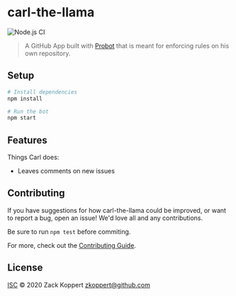# carl-the-llama
![Node.js CI](https://github.com/zkoppert/Carl-the-llama/workflows/Node.js%20CI/badge.svg)
> A GitHub App built with [Probot](https://github.com/probot/probot) that is meant for enforcing rules on his own repository.

## Setup

```sh
# Install dependencies
npm install

# Run the bot
npm start
```

## Features

Things Carl does:
- Leaves comments on new issues

## Contributing

If you have suggestions for how carl-the-llama could be improved, or want to report a bug, open an issue! We'd love all and any contributions.

Be sure to run `npm test` before commiting.

For more, check out the [Contributing Guide](CONTRIBUTING.md).

## License

[ISC](LICENSE) © 2020 Zack Koppert <zkoppert@github.com>
